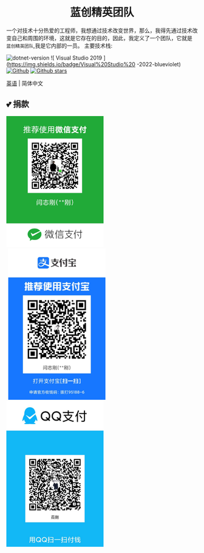 <h1 align="center">蓝创精英团队</h1>

<div 对齐=“中心”>

一个对技术十分热爱的工程师，我想通过技术改变世界，那么，我得先通过技术改变自己和周围的环境，这就是它存在的目的，因此，我定义了一个团队，它就是 `蓝创精英团队`,我是它内部的一员。
主要技术栈:

![ dotnet-version ](https://img.shields.io/badge/.NET%206.0-blue) ![ Visual Studio 2019 ](https://img.shields.io/badge/Visual%20Studio%20 -2022-blueviolet) [![ Github ](https://img.shields.io/badge/%20-github-%2324292e)](https://github.com/kesshei/kesshei) [![ Github stars ](https://img.shields.io/github/stars/kesshei/kesshei)](https://github.com/kesshei/kesshei/stargazers)

</div>

[英语](README.md) | 简体中文



##  💕 捐款

<div 对齐=“中心”>
<img src="WeChatPay.jpg" width="256" alt="微信"><img src="AliPay.jpg" style="margin-left: 5px; margin-right: 5px;" width="256" alt="支付宝"><img src="QQPay.jpg" width="256" alt="QQpay">
</div>